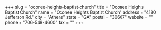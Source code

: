 +++
slug = "oconee-heights-baptist-church"
title = "Oconee Heights Baptist Church"
name = "Oconee Heights Baptist Church"
address = "4180 Jefferson Rd."
city = "Athens"
state = "GA"
postal = "30607"
website = ""
phone = "706-548-4600"
fax = ""
+++
